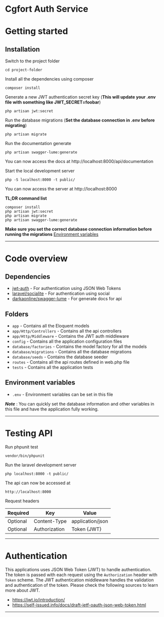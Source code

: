 # Cgfort Auth Service

# Getting started

## Installation

Switch to the project folder

    cd project-folder

Install all the dependencies using composer

    composer install

Generate a new JWT authentication secret key (**This will update your .env file with something like JWT_SECRET=foobar**)

    php artisan jwt:secret

Run the database migrations (**Set the database connection in .env before migrating**)

    php artisan migrate

Run the documentation generate

    php artisan swagger-lume:generate
    
You can now access the docs at http://localhost:8000/api/documentation
    
Start the local development server

    php -S localhost:8000 -t public/

You can now access the server at http://localhost:8000

**TL;DR command list**

    composer install
    php artisan jwt:secret
    php artisan migrate
    php artisan swagger-lume:generate
    
**Make sure you set the correct database connection information before running the migrations** [Environment variables](#environment-variables)
    
----------

# Code overview

## Dependencies

- [jwt-auth](https://github.com/tymondesigns/jwt-auth) - For authentication using JSON Web Tokens
- [laravel/socialite](https://laravel.com/docs/8.x/socialite) - For authentication using social
- [darkaonline/swagger-lume](https://github.com/DarkaOnLine/SwaggerLume) - For generate docs for api

## Folders

- `app` - Contains all the Eloquent models
- `app/Http/Controllers` - Contains all the api controllers
- `app/Http/Middleware` - Contains the JWT auth middleware
- `config` - Contains all the application configuration files
- `database/factories` - Contains the model factory for all the models
- `database/migrations` - Contains all the database migrations
- `database/seeds` - Contains the database seeder
- `routes` - Contains all the api routes defined in web.php file
- `tests` - Contains all the application tests

## Environment variables

- `.env` - Environment variables can be set in this file

***Note*** : You can quickly set the database information and other variables in this file and have the application fully working.

----------

# Testing API

Run phpunit test

    vendor/bin/phpunit
    
Run the laravel development server

    php localhost:8000 -t public/

The api can now be accessed at

    http://localhost:8000

Request headers

| **Required** 	| **Key**              	| **Value**        
|----------	|------------------	|------------------	|
| Optional  | Content-Type     	| application/json 	|
| Optional 	| Authorization    	| Token {JWT}      	|

----------
 
# Authentication
 
This applications uses JSON Web Token (JWT) to handle authentication. The token is passed with each request using the `Authorization` header with `Token` scheme. The JWT authentication middleware handles the validation and authentication of the token. Please check the following sources to learn more about JWT.
 
- https://jwt.io/introduction/
- https://self-issued.info/docs/draft-ietf-oauth-json-web-token.html

----------
